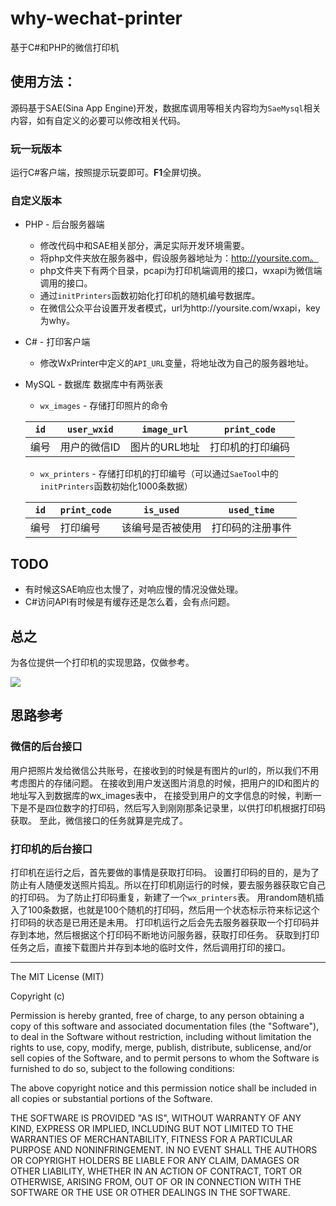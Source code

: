 why-wechat-printer
==================
基于C#和PHP的微信打印机


## 使用方法：
源码基于SAE(Sina App Engine)开发，数据库调用等相关内容均为`SaeMysql`相关内容，如有自定义的必要可以修改相关代码。


### 玩一玩版本
运行C#客户端，按照提示玩耍即可。**F1**全屏切换。



### 自定义版本
- PHP - 后台服务器端
  - 修改代码中和SAE相关部分，满足实际开发环境需要。
  - 将php文件夹放在服务器中，假设服务器地址为：http://yoursite.com。
  - php文件夹下有两个目录，pcapi为打印机端调用的接口，wxapi为微信端调用的接口。
  - 通过`initPrinters`函数初始化打印机的随机编号数据库。
  - 在微信公众平台设置开发者模式，url为http://yoursite.com/wxapi，key为why。


- C# - 打印客户端
  - 修改WxPrinter中定义的`API_URL`变量，将地址改为自己的服务器地址。

- MySQL - 数据库
  数据库中有两张表
  - `wx_images` - 存储打印照片的命令
  
  |`id`|`user_wxid`|`image_url`|`print_code`|
  |----|-----------|-----------|------------|
  |编号|用户的微信ID|图片的URL地址|打印机的打印编码|
  
  
  
  - `wx_printers` - 存储打印机的打印编号（可以通过`SaeTool`中的`initPrinters`函数初始化1000条数据）
  
  |`id`|`print_code`|`is_used`|`used_time`|
  |----|------------|-----------|------------|
  |编号|打印编号    |该编号是否被使用|打印码的注册事件|



## TODO
- 有时候这SAE响应也太慢了，对响应慢的情况没做处理。
- C#访问API有时候是有缓存还是怎么着，会有点问题。



## 总之
为各位提供一个打印机的实现思路，仅做参考。

![](http://callmewhy.qiniudn.com/%E5%BE%AE%E4%BF%A1%E6%89%93%E5%8D%B0%E6%9C%BA%E8%AE%BE%E8%AE%A1%E6%80%9D%E8%B7%AF.png)

## 思路参考

### 微信的后台接口
用户把照片发给微信公共账号，在接收到的时候是有图片的url的，所以我们不用考虑图片的存储问题。
在接收到用户发送图片消息的时候，把用户的ID和图片的地址写入到数据库的wx_images表中，
在接受到用户的文字信息的时候，判断一下是不是四位数字的打印码，然后写入到刚刚那条记录里，以供打印机根据打印码获取。
至此，微信接口的任务就算是完成了。


### 打印机的后台接口
打印机在运行之后，首先要做的事情是获取打印码。
设置打印码的目的，是为了防止有人随便发送照片捣乱。所以在打印机刚运行的时候，要去服务器获取它自己的打印码。
为了防止打印码重复，新建了一个`wx_printers`表。
用random随机插入了100条数据，也就是100个随机的打印码，然后用一个状态标示符来标记这个打印码的状态是已用还是未用。
打印机运行之后会先去服务器获取一个打印码并存到本地，然后根据这个打印码不断地访问服务器，获取打印任务。
获取到打印任务之后，直接下载图片并存到本地的临时文件，然后调用打印的接口。 





--------------------

The MIT License (MIT)

Copyright (c) <year> <copyright holders>

Permission is hereby granted, free of charge, to any person obtaining a copy
of this software and associated documentation files (the "Software"), to deal
in the Software without restriction, including without limitation the rights
to use, copy, modify, merge, publish, distribute, sublicense, and/or sell
copies of the Software, and to permit persons to whom the Software is
furnished to do so, subject to the following conditions:

The above copyright notice and this permission notice shall be included in
all copies or substantial portions of the Software.

THE SOFTWARE IS PROVIDED "AS IS", WITHOUT WARRANTY OF ANY KIND, EXPRESS OR
IMPLIED, INCLUDING BUT NOT LIMITED TO THE WARRANTIES OF MERCHANTABILITY,
FITNESS FOR A PARTICULAR PURPOSE AND NONINFRINGEMENT. IN NO EVENT SHALL THE
AUTHORS OR COPYRIGHT HOLDERS BE LIABLE FOR ANY CLAIM, DAMAGES OR OTHER
LIABILITY, WHETHER IN AN ACTION OF CONTRACT, TORT OR OTHERWISE, ARISING FROM,
OUT OF OR IN CONNECTION WITH THE SOFTWARE OR THE USE OR OTHER DEALINGS IN
THE SOFTWARE.
